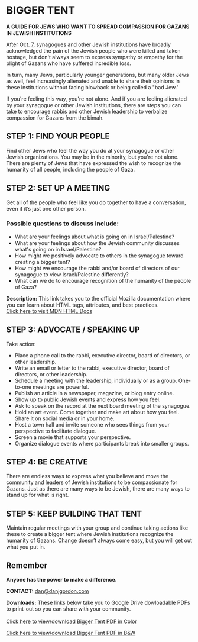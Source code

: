<body>
  <h1>BIGGER TENT</h1>

  <p><strong>A GUIDE FOR JEWS WHO WANT TO SPREAD COMPASSION FOR GAZANS IN JEWISH INSTITUTIONS</strong></p>

  <p>After Oct. 7, synagogues and other Jewish institutions have broadly acknowledged the pain of the Jewish people who were killed and taken hostage, but don't always seem to express sympathy or empathy for the plight of Gazans who have suffered incredible loss.</p>

  <p>In turn, many Jews, particularly younger generations, but many older Jews as well, feel increasingly alienated and unable to share their opinions in these institutions without facing blowback or being called a "bad Jew."</p>

  <p>If you're feeling this way, you're not alone. And if you are feeling alienated by your synagogue or other Jewish institutions, there are steps you can take to encourage rabbis and other Jewish leadership to verbalize compassion for Gazans from the bimah.</p>

  <section>
    <h2>STEP 1: FIND YOUR PEOPLE</h2>
    <p>Find other Jews who feel the way you do at your synagogue or other Jewish organizations. You may be in the minority, but you're not alone. There are plenty of Jews that have expressed the wish to recognize the humanity of all people, including the people of Gaza.</p>
  </section>

  <section>
    <h2>STEP 2: SET UP A MEETING</h2>
    <p>Get all of the people who feel like you do together to have a conversation, even if it’s just one other person.</p>
    <h3>Possible questions to discuss include:</h3>
    <ul>
      <li>What are your feelings about what is going on in Israel/Palestine?</li>
      <li>What are your feelings about how the Jewish community discusses what's going on in Israel/Palestine?</li>
      <li>How might we positively advocate to others in the synagogue toward creating a bigger tent?</li>
      <li>How might we encourage the rabbi and/or board of directors of our synagogue to view Israel/Palestine differently?</li>
      <li>What can we do to encourage recognition of the humanity of the people of Gaza?</li>
    </ul>
  </section>
<p>
  <strong>Description:</strong> This link takes you to the official Mozilla documentation where you can learn about HTML tags, attributes, and best practices.
  <br>
  <a href="https://developer.mozilla.org/en-US/docs/Web/HTML" 
     target="_blank" 
     rel="noopener noreferrer">
     Click here to visit MDN HTML Docs
  </a>
</p>
  <section>
    <h2>STEP 3: ADVOCATE / SPEAKING UP</h2>
    <p>Take action:</p>
    <ul>
      <li>Place a phone call to the rabbi, executive director, board of directors, or other leadership.</li>
      <li>Write an email or letter to the rabbi, executive director, board of directors, or other leadership.</li>
      <li>Schedule a meeting with the leadership, individually or as a group. One-to-one meetings are powerful.</li>
      <li>Publish an article in a newspaper, magazine, or blog entry online.</li>
      <li>Show up to public Jewish events and express how you feel.</li>
      <li>Ask to speak on the record at the next board meeting of the synagogue.</li>
      <li>Hold an art event. Come together and make art about how you feel. Share it on social media or in your home.</li>
      <li>Host a town hall and invite someone who sees things from your perspective to facilitate dialogue.</li>
      <li>Screen a movie that supports your perspective.</li>
      <li>Organize dialogue events where participants break into smaller groups.</li>
    </ul>
  </section>

  <section>
    <h2>STEP 4: BE CREATIVE</h2>
    <p>There are endless ways to express what you believe and move the community and leaders of Jewish institutions to be compassionate for Gazans. Just as there are many ways to be Jewish, there are many ways to stand up for what is right.</p>
  </section>

  <section>
    <h2>STEP 5: KEEP BUILDING THAT TENT</h2>
    <p>Maintain regular meetings with your group and continue taking actions like these to create a bigger tent where Jewish institutions recognize the humanity of Gazans. Change doesn’t always come easy, but you will get out what you put in.</p>
  </section>

  <section>
    <h2>Remember</h2>
    <p><strong>Anyone has the power to make a difference.</strong></p>
  </section>

  <p><strong>CONTACT:</strong> <a href="mailto:dan@danjgordon.com">dan@danjgordon.com</a></p>
</body>

<p>
  <strong>Downloads:</strong> These links below take you to Google Drive dowloadable PDFs to print-out so you can share with your community.
  <br>
  <br>
  <a href="https://drive.google.com/file/d/104hgVmRT1Zop8mCuvts377MQkbsBMF_h/view?usp=sharing" 
     target="_blank" 
     rel="noopener noreferrer">
     Click here to view/download Bigger Tent PDF in Color
  </a>
</p>
  <a href="https://drive.google.com/file/d/1Rjr-dkPdvmiO8kp6bBNRmfyvolEGVWdU/view?usp=sharing" 
     target="_blank" 
     rel="noopener noreferrer">
     Click here to view/download Bigger Tent PDF in B&W
  </a>
